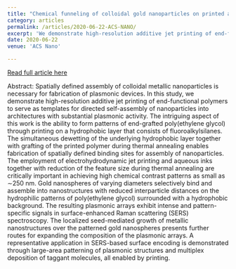 ```yaml
---
title: "Chemical funneling of colloidal gold nanoparticles on printed arrays of end-grafted polymers for plasmonic applications"
category: articles
permalink: /articles/2020-06-22-ACS-NANO/ 
excerpt: 'We demonstrate high-resolution additive jet printing of end-functional polymers to serve as templates for directed self-assembly of nanoparticles into architectures with substantial plasmonic activity. The intriguing aspect of this work is the ability to form patterns of end-grafted poly(ethylene glycol) through printing on a hydrophobic layer that consists of fluoroalkylsilanes. Gold nanospheres of varying diameters selectively bind and assemble into nanostructures with reduced interparticle distances on the hydrophilic patterns of poly(ethylene glycol) surrounded with a hydrophobic background'
date: 2020-06-22
venue: 'ACS Nano'

---
```


<a href='https://doi.org/10.1021/acsnano.0c01987'>Read full article here</a>

Abstract: Spatially defined assembly of colloidal metallic nanoparticles is necessary for fabrication of plasmonic devices. In this study, we demonstrate high-resolution additive jet printing of end-functional polymers to serve as templates for directed self-assembly of nanoparticles into architectures with substantial plasmonic activity. The intriguing aspect of this work is the ability to form patterns of end-grafted poly(ethylene glycol) through printing on a hydrophobic layer that consists of fluoroalkylsilanes. The simultaneous dewetting of the underlying hydrophobic layer together with grafting of the printed polymer during thermal annealing enables fabrication of spatially defined binding sites for assembly of nanoparticles. The employment of electrohydrodynamic jet printing and aqueous inks together with reduction of the feature size during thermal annealing are critically important in achieving high chemical contrast patterns as small as ∼250 nm. Gold nanospheres of varying diameters selectively bind and assemble into nanostructures with reduced interparticle distances on the hydrophilic patterns of poly(ethylene glycol) surrounded with a hydrophobic background. The resulting plasmonic arrays exhibit intense and pattern-specific signals in surface-enhanced Raman scattering (SERS) spectroscopy. The localized seed-mediated growth of metallic nanostructures over the patterned gold nanospheres presents further routes for expanding the composition of the plasmonic arrays. A representative application in SERS-based surface encoding is demonstrated through large-area patterning of plasmonic structures and multiplex deposition of taggant molecules, all enabled by printing.
